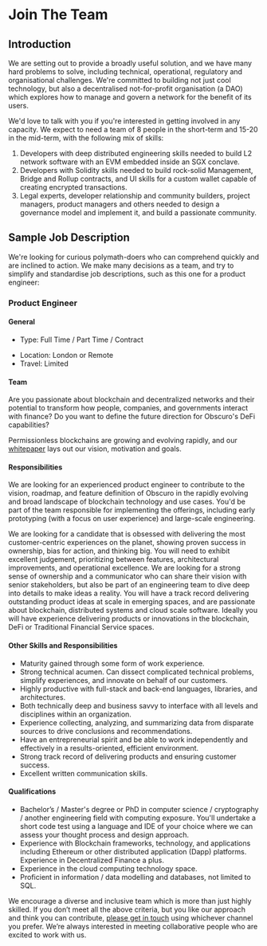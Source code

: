 # Join The Team

## Introduction
We are setting out to provide a broadly useful solution, and we have many hard problems to solve, including technical, operational, regulatory and organisational challenges. We're committed to building not just cool technology, but also a decentralised not-for-profit organisation (a DAO) which explores how to manage and govern a network for the benefit of its users.

We'd love to talk with you if you're interested in getting involved in any capacity. We expect to need a team of 8 people in the short-term and 15-20 in the mid-term, with the following mix of skills:

1. Developers with deep distributed engineering skills needed to build L2 network software with an EVM embedded inside an SGX conclave.
2. Developers with Solidity skills needed to build rock-solid Management, Bridge and Rollup contracts, and UI skills for a custom wallet capable of creating encrypted transactions.
3. Legal experts, developer relationship and community builders, project managers, product managers and others needed to design a governance model and implement it, and build a passionate community.

## Sample Job Description
We're looking for curious polymath-doers who can comprehend quickly and are inclined to action. We make many decisions as a team, and try to simplify and standardise job descriptions, such as this one for a product engineer: 

### Product Engineer
#### General
+ Type: Full Time / Part Time / Contract
* Location: London or Remote
* Travel: Limited

#### Team
Are you passionate about blockchain and decentralized networks and their potential to transform how people, companies, and governments interact with finance? Do you want to define the future direction for Obscuro's DeFi capabilities?

Permissionless blockchains are growing and evolving rapidly, and our [whitepaper](../obscuro-whitepaper/abstract.md) lays out our vision, motivation and goals.

#### Responsibilities
We are looking for an experienced product engineer to contribute to the vision, roadmap, and feature definition of Obscuro in the rapidly evolving and broad landscape of blockchain technology and use cases. You'd be part of the team responsible for implementing the offerings, including early prototyping (with a focus on user experience) and large-scale engineering.

We are looking for a candidate that is obsessed with delivering the most customer-centric experiences on the planet, showing proven success in ownership, bias for action, and thinking big. You will need to exhibit excellent judgement, prioritizing between features, architectural improvements, and operational excellence. We are looking for a strong sense of ownership and a communicator who can share their vision with senior stakeholders, but also be part of an engineering team to dive deep into details to make ideas a reality. You will have a track record delivering outstanding product ideas at scale in emerging spaces, and are passionate about blockchain, distributed systems and cloud scale software. Ideally you will have experience delivering products or innovations in the blockchain, DeFi or Traditional Financial Service spaces.

#### Other Skills and Responsibilities
* Maturity gained through some form of work experience.
* Strong technical acumen. Can dissect complicated technical problems, simplify experiences, and innovate on behalf of our customers.
* Highly productive with full-stack and back-end languages, libraries, and architectures.
* Both technically deep and business savvy to interface with all levels and disciplines within an organization.
* Experience collecting, analyzing, and summarizing data from disparate sources to drive conclusions and recommendations.
* Have an entrepreneurial spirit and be able to work independently and effectively in a results-oriented, efficient environment.
* Strong track record of delivering products and ensuring customer success.
* Excellent written communication skills.

#### Qualifications
* Bachelor’s / Master's degree or PhD in computer science / cryptography / another engineering field with computing exposure. You'll undertake a short code test using a language and IDE of your choice where we can assess your thought process and design approach.
* Experience with Blockchain frameworks, technology, and applications including Ethereum or other distributed application (Dapp) platforms. Experience in Decentralized Finance a plus.
* Experience in the cloud computing technology space.
* Proficient in information / data modelling and databases, not limited to SQL.

We encourage a diverse and inclusive team which is more than just highly skilled. If you don’t meet all the above criteria, but you like our approach and think you can contribute, [please get in touch](contact.md) using whichever channel you prefer. We’re always interested in meeting collaborative people who are excited to work with us.